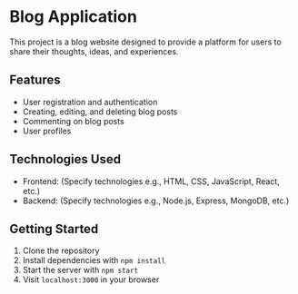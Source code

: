 # Blog Application

This project is a blog website designed to provide a platform for users to share their thoughts, ideas, and experiences. 

## Features

- User registration and authentication
- Creating, editing, and deleting blog posts
- Commenting on blog posts
- User profiles

## Technologies Used

- Frontend: (Specify technologies e.g., HTML, CSS, JavaScript, React, etc.)
- Backend: (Specify technologies e.g., Node.js, Express, MongoDB, etc.)

## Getting Started

1. Clone the repository
2. Install dependencies with `npm install`
3. Start the server with `npm start`
4. Visit `localhost:3000` in your browser
